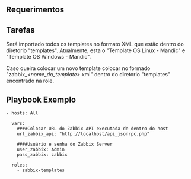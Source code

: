 Requerimentos
-------------

Tarefas
-------

Será importado todos os templates no formato XML que estão dentro do diretorio "templates". 
Atualmente, esta o "Template OS Linux - Mandic" e "Template OS Windows - Mandic".

Caso queira colocar um novo template colocar no formado "zabbix_*<nome_do_template>*.xml" dentro do diretorio "templates" encontrado na role.

Playbook Exemplo
----------------

    - hosts: All
      
      vars:
        ####Colocar URL do Zabbix API executada de dentro do host
        url_zabbix_api: "http://localhost/api_jsonrpc.php"
        
        ####Usuário e senha do Zabbix Server
        user_zabbix: Admin
        pass_zabbix: zabbix

      roles:
        - zabbix-templates